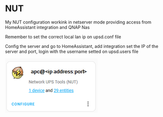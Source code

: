 <h1> NUT </h1>

My NUT configuration workink in netserver mode providing access from HomeAssistant integration and QNAP Nas 

Remember to set the correct local lan ip on upsd.conf file

Config the server and go to HomeAssistant, add integration set the IP of the server and port, login with the username setted on upsd.users file

![NUT HA Example](/nut/HA_NUT_SERVER_INTEGRATION.png)
